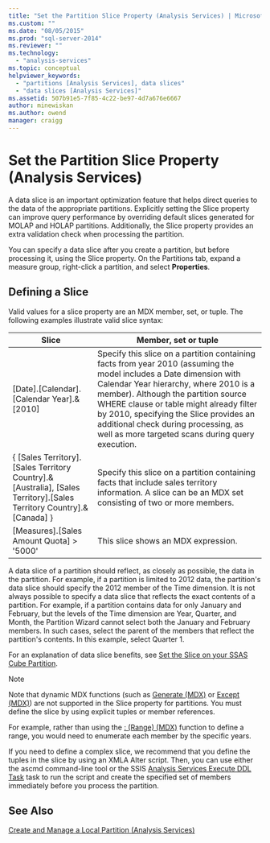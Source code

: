 ```yaml
---
title: "Set the Partition Slice Property (Analysis Services) | Microsoft Docs"
ms.custom: ""
ms.date: "08/05/2015"
ms.prod: "sql-server-2014"
ms.reviewer: ""
ms.technology: 
  - "analysis-services"
ms.topic: conceptual
helpviewer_keywords: 
  - "partitions [Analysis Services], data slices"
  - "data slices [Analysis Services]"
ms.assetid: 507b91e5-7f85-4c22-be97-4d7a676e6667
author: minewiskan
ms.author: owend
manager: craigg
---
```

# Set the Partition Slice Property (Analysis Services)
  A data slice is an important optimization feature that helps direct queries to the data of the appropriate partitions. Explicitly setting the Slice property can improve query performance by overriding default slices generated for MOLAP and HOLAP partitions. Additionally, the Slice property provides an extra validation check when processing the partition.  
  
 You can specify a data slice after you create a partition, but before processing it, using the Slice property. On the Partitions tab, expand a measure group, right-click a partition, and select **Properties**.  
  
## Defining a Slice  
 Valid values for a slice property are an MDX member, set, or tuple. The following examples illustrate valid slice syntax:  
  
|Slice|Member, set or tuple|  
|-----------|--------------------------|  
|[Date].[Calendar].[Calendar Year].&[2010]|Specify this slice on a partition containing facts from year 2010 (assuming the model includes a Date dimension with Calendar Year hierarchy, where 2010 is a member). Although the partition source WHERE clause or table might already filter by 2010, specifying the Slice provides an additional check during processing, as well as more targeted scans during query execution.|  
|{ [Sales Territory].[Sales Territory Country].&[Australia], [Sales Territory].[Sales Territory Country].&[Canada] }|Specify this slice on a partition containing facts that include sales territory information. A slice can be an MDX set consisting of two or more members.|  
|[Measures].[Sales Amount Quota] > '5000'|This slice shows an MDX expression.|  
  
 A data slice of a partition should reflect, as closely as possible, the data in the partition. For example, if a partition is limited to 2012 data, the partition's data slice should specify the 2012 member of the Time dimension. It is not always possible to specify a data slice that reflects the exact contents of a partition. For example, if a partition contains data for only January and February, but the levels of the Time dimension are Year, Quarter, and Month, the Partition Wizard cannot select both the January and February members. In such cases, select the parent of the members that reflect the partition's contents. In this example, select Quarter 1.  
  
 For an explanation of data slice benefits, see [Set the Slice on your SSAS Cube Partition](http://go.microsoft.com/fwlink/?LinkId=317783).  
  
> [!NOTE]  
>  Note that dynamic MDX functions (such as [Generate &#40;MDX&#41;](/sql/mdx/generate-mdx) or [Except &#40;MDX&#41;](/sql/mdx/except-mdx-function)) are not supported in the Slice property for partitions. You must define the slice by using explicit tuples or member references.  
>   
>  For example, rather than using the [: &#40;Range&#41; &#40;MDX&#41;](/sql/mdx/range-mdx) function to define a range, you would need to enumerate each member by the specific years.  
>   
>  If you need to define a complex slice, we recommend that you define the tuples in the slice by using an XMLA Alter script. Then, you can use either the ascmd command-line tool or the SSIS [Analysis Services Execute DDL Task](../../integration-services/control-flow/analysis-services-execute-ddl-task.md) task to run the script and create the specified set of members immediately before you process the partition.  
  
## See Also  
 [Create and Manage a Local Partition &#40;Analysis Services&#41;](create-and-manage-a-local-partition-analysis-services.md)  
  
  
